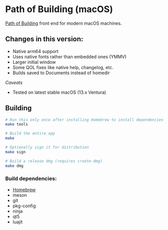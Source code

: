 # Path of Building (macOS)

[Path of Building](https://github.com/PathOfBuildingCommunity/PathOfBuilding) front end for modern macOS machines. 

## Changes in this version:

- Native arm64 support
- Uses native fonts rather than embedded ones (YMMV)
- Larger initial window
- Some QOL fixes like native help, changelog, etc. 
- Builds saved to Documents instead of homedir

_Caveats_
- Tested on latest stable macOS (13.x Ventura)

## Building

```sh
# Run this only once after installing Homebrew to install dependencies
make tools

# Build the entire app
make

# Optionally sign it for distribution
make sign

# Build a release dmg (requires create-dmg)
make dmg

```

### Build dependencies:

- [Homebrew](https://brew.sh)
- meson
- git
- pkg-config
- ninja
- qt5
- luajit
